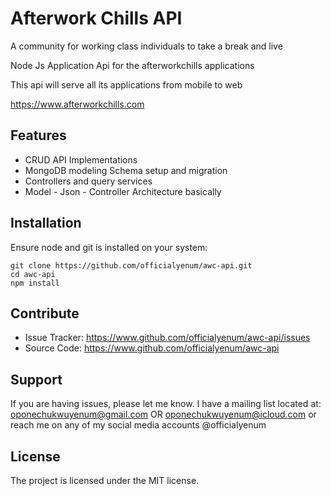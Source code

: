 # Afterwork Chills API

A community for working class individuals to take a break and live

Node Js Application Api for the afterworkchills applications

This api will serve all its applications from mobile to web

https://www.afterworkchills.com

## Features

- CRUD API Implementations
- MongoDB modeling Schema setup and migration
- Controllers and query services
- Model - Json - Controller Architecture basically

## Installation

Ensure node and git is installed on your system:

    git clone https://github.com/officialyenum/awc-api.git
    cd awc-api
    npm install

## Contribute

- Issue Tracker: https://www.github.com/officialyenum/awc-api/issues
- Source Code: https://www.github.com/officialyenum/awc-api

## Support

If you are having issues, please let me know.
I have a mailing list located at: oponechukwuyenum@gmail.com OR oponechukwuyenum@icloud.com or reach me on any of my social media accounts @officialyenum

## License

The project is licensed under the MIT license.
